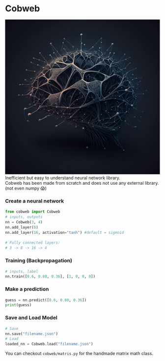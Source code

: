 # Cobweb
![logo](./logo.png)
Inefficient but easy to understand neural network library.  
Cobweb has been made from scratch and does not use any external library. (not even numpy 😱)

### Create a neural network
```python
from cobweb import Cobweb
# inputs, outputs
nn = Cobweb(3, 4)
nn.add_layer(8)
nn.add_layer(16, activation="tanh") #default = sigmoid 

# Fully connected layers:
# 3 -> 8 -> 16 -> 4
```

### Training (Backpropagation)
```python
# inputs, label
nn.train([0.6, 0.88, 0.36], [1, 0, 0, 0])
```

### Make a prediction
```python
guess = nn.predict([0.6, 0.88, 0.36])
print(guess)
```

### Save and Load Model
```python
# Save
nn.save("filename.json")
# Load
loaded_nn = Cobweb.load("filename.json")
```

You can checkout ``cobweb/matris.py`` for the handmade matrix math class.